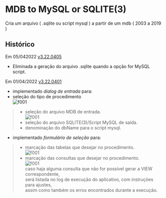 # MDB to MySQL or SQLITE(3)

Cria um arquivo ( .sqlite ou script mysql ) a partir de um mdb ( 2003 a 2019 )

Histórico
---------

Em 05/042022 <a href="https://github.com/jAgnaldoGomes/MDB_to_MySQLorSQLITE/tree/v3.0401">v3.22.0405</a>
- Eliminada a geração do arquivo .sqlite quando a opção for MySQL script.

Em 01/04/2022 <a href="https://github.com/jAgnaldoGomes/MDB_to_MySQLorSQLITE/tree/v3.0401">v3.22.0401</a>

-	implementado *dialog de entrada* para:
-	seleção do tipo de procedimento<br>
![f001](https://github.com/jAgnaldoGomes/MDB_to_MySQLorSQLITE/blob/img/f002.jpg)<br>
> - seleção do arquivo MDB de entrada.<br>
![f001](https://github.com/jAgnaldoGomes/MDB_to_MySQLorSQLITE/blob/img/f001.jpg)<br>
> - seleção do arquivo SQLITE(3)/Script MySQL de saída.
> - denominação do dbName para o script mysql.

-	implementado *formulário de seleção* para:<br>
> - marcação das tabelas que desejar no procedimento.<br>
![f001](https://github.com/jAgnaldoGomes/MDB_to_MySQLorSQLITE/blob/img/f003.jpg)<br>
> - marcação das consultas que desejar no procedimento.<br>
![f001](https://github.com/jAgnaldoGomes/MDB_to_MySQLorSQLITE/blob/img/f004.jpg)<br>
>caso haja alguma consulta que não for possível gerar a VIEW correspondente, <br>será listada no log de execução do aplicativo, com instruções para ajustes,<br>
>assim como também os erros encontrados durante a execução.
